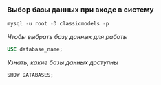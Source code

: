 ### Выбор базы данных при входе в систему

``` sql
mysql -u root -D classicmodels -p
```

*Чтобы выбрать базу данных для работы*
```sql
USE database_name;
```

*Узнать, какие базы данных доступны*
```sql
SHOW DATABASES;
```